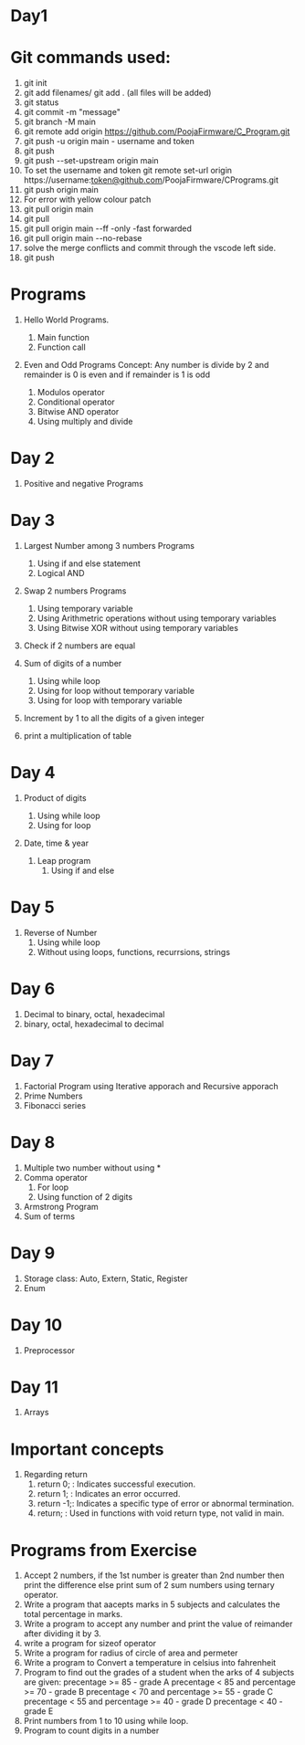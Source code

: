 # Day1

# Git commands used:
1. git init
2. git add filenames/ git add . (all files will be added)
3. git status
4. git commit -m "message"
5. git branch -M main
6. git remote add origin https://github.com/PoojaFirmware/C_Program.git
7. git push -u origin main - username and token
8. git push 
9. git push --set-upstream origin main
10. To set the username and token
   git remote set-url origin https://username:token@github.com/PoojaFirmware/CPrograms.git
11. git push origin main
12. For error with yellow colour patch
   1. git pull origin main
   2. git pull
   3. git pull origin main --ff -only -fast forwarded
   4. git pull origin main --no-rebase
   5. solve the merge conflicts and commit through the vscode left side.
   6. git push

# Programs 

1. Hello World Programs.
      1. Main function
      2. Function call

2. Even and Odd Programs
   Concept: Any number is divide by 2 and remainder is 0 is even and if remainder is 1 is odd
      1. Modulos operator
      2. Conditional operator
      3. Bitwise AND operator
      4. Using multiply and divide

# Day 2
1. Positive and negative Programs

# Day 3
1. Largest Number among 3 numbers Programs
      1. Using if and else statement
      2. Logical AND
 
2. Swap 2 numbers Programs
      1. Using temporary variable
      2. Using Arithmetric operations without using temporary variables
      3. Using Bitwise XOR without using temporary variables
 
3. Check if 2 numbers are equal

4. Sum of digits of a number
   1. Using while loop
   2. Using for loop without temporary variable
   3. Using for loop with temporary variable

5. Increment by 1 to all the digits of a given integer
6. print a multiplication of table

# Day 4
1. Product of digits 
   1. Using while loop
   2. Using for loop

2. Date, time & year 
   1. Leap program 
      1. Using if and else 

# Day 5
1. Reverse of Number
   1. Using while loop
   2. Without using loops, functions, recurrsions, strings

# Day 6 
1. Decimal to binary, octal, hexadecimal
2. binary, octal, hexadecimal to decimal

# Day 7 
1. Factorial Program using Iterative apporach and Recursive apporach
2. Prime Numbers 
3. Fibonacci series

# Day 8
1. Multiple two number without using *
2. Comma operator
   1. For loop
   2. Using function of 2 digits 
3. Armstrong Program 
4. Sum of terms

# Day 9
1. Storage class: Auto, Extern, Static, Register
2. Enum 

# Day 10
1. Preprocessor 

# Day 11
1. Arrays


# Important concepts
1. Regarding return 
   1. return 0; : Indicates successful execution.
   2. return 1; : Indicates an error occurred.
   3. return -1;: Indicates a specific type of error or abnormal termination.
   4. return;   : Used in functions with void return type, not valid in main.

# Programs from Exercise
1. Accept 2 numbers, if the 1st number is greater than 2nd number then print the difference else print 
   sum of 2 sum numbers using ternary operator.
2. Write a program that aacepts marks in 5 subjects and calculates the total percentage in marks.
3. Write a program to accept any number and print the value of reimander after dividing it by 3.
4. write a program for sizeof operator
5. Write a program for radius of circle of area and permeter
6. Write a program to Convert a temperature in celsius into fahrenheit
7. Program to find out the grades of a student when the arks of 4 subjects are given:
   precentage >= 85                       - grade A
   precentage < 85 and percentage >= 70   - grade B
   precentage < 70 and percentage >= 55   - grade C
   precentage < 55 and percentage >= 40   - grade D
   precentage < 40                        - grade E
8. Print numbers from 1 to 10 using while loop.
9. Program to count digits in a number

